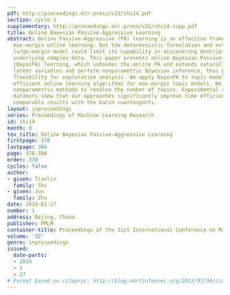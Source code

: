 ```yaml
---
pdf: http://proceedings.mlr.press/v32/shi14.pdf
section: cycle-1
supplementary: http://proceedings.mlr.press/v32/shi14-supp.pdf
title: Online Bayesian Passive-Aggressive Learning
abstract: Online Passive-Aggressive (PA) learning is an effective framework for performing
  max-margin online learning. But the deterministic formulation and estimated single
  large-margin model could limit its capability in discovering descriptive structures
  underlying complex data. This paper presents online Bayesian Passive-Aggressive
  (BayesPA) learning, which subsumes the online PA and extends naturally to incorporate
  latent variables and perform nonparametric Bayesian inference, thus providing great
  flexibility for explorative analysis. We apply BayesPA to topic modeling and derive
  efficient online learning algorithms for max-margin topic models. We further develop
  nonparametric methods to resolve the number of topics. Experimental results on real
  datasets show that our approaches significantly improve time efficiency while maintaining
  comparable results with the batch counterparts.
layout: inproceedings
series: Proceedings of Machine Learning Research
id: shi14
month: 0
tex_title: Online Bayesian Passive-Aggressive Learning
firstpage: 378
lastpage: 386
page: 378-386
order: 378
cycles: false
author:
- given: Tianlin
  family: Shi
- given: Jun
  family: Zhu
date: 2014-01-27
number: 1
address: Bejing, China
publisher: PMLR
container-title: Proceedings of the 31st International Conference on Machine Learning
volume: '32'
genre: inproceedings
issued:
  date-parts:
  - 2014
  - 1
  - 27
# Format based on citeproc: http://blog.martinfenner.org/2013/07/30/citeproc-yaml-for-bibliographies/
---
```

